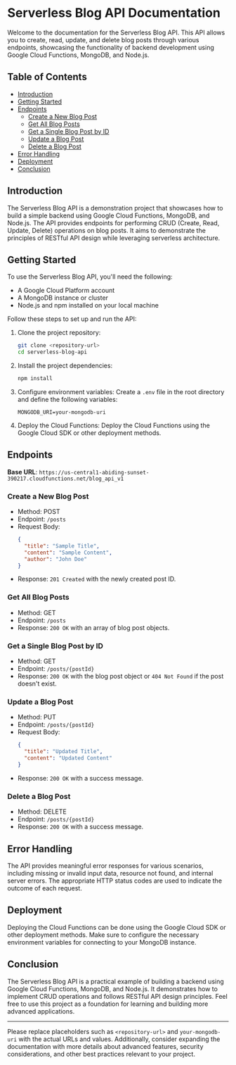 # Serverless Blog API Documentation

Welcome to the documentation for the Serverless Blog API. This API allows you to create, read, update, and delete blog posts through various endpoints, showcasing the functionality of backend development using Google Cloud Functions, MongoDB, and Node.js.

## Table of Contents

- [Introduction](#introduction)
- [Getting Started](#getting-started)
- [Endpoints](#endpoints)
  - [Create a New Blog Post](#create-a-new-blog-post)
  - [Get All Blog Posts](#get-all-blog-posts)
  - [Get a Single Blog Post by ID](#get-a-single-blog-post-by-id)
  - [Update a Blog Post](#update-a-blog-post)
  - [Delete a Blog Post](#delete-a-blog-post)
- [Error Handling](#error-handling)
- [Deployment](#deployment)
- [Conclusion](#conclusion)

## Introduction

The Serverless Blog API is a demonstration project that showcases how to build a simple backend using Google Cloud Functions, MongoDB, and Node.js. The API provides endpoints for performing CRUD (Create, Read, Update, Delete) operations on blog posts. It aims to demonstrate the principles of RESTful API design while leveraging serverless architecture.

## Getting Started

To use the Serverless Blog API, you'll need the following:

- A Google Cloud Platform account
- A MongoDB instance or cluster
- Node.js and npm installed on your local machine

Follow these steps to set up and run the API:

1. Clone the project repository:
   ```sh
   git clone <repository-url>
   cd serverless-blog-api
   ```

2. Install the project dependencies:
   ```sh
   npm install
   ```

3. Configure environment variables:
   Create a `.env` file in the root directory and define the following variables:
   ```
   MONGODB_URI=your-mongodb-uri
   ```

4. Deploy the Cloud Functions:
   Deploy the Cloud Functions using the Google Cloud SDK or other deployment methods.

## Endpoints

**Base URL**: `https://us-central1-abiding-sunset-390217.cloudfunctions.net/blog_api_v1`

### Create a New Blog Post

- Method: POST
- Endpoint: `/posts`
- Request Body:
  ```json
  {
    "title": "Sample Title",
    "content": "Sample Content",
    "author": "John Doe"
  }
  ```
- Response: `201 Created` with the newly created post ID.

### Get All Blog Posts

- Method: GET
- Endpoint: `/posts`
- Response: `200 OK` with an array of blog post objects.

### Get a Single Blog Post by ID

- Method: GET
- Endpoint: `/posts/{postId}`
- Response: `200 OK` with the blog post object or `404 Not Found` if the post doesn't exist.

### Update a Blog Post

- Method: PUT
- Endpoint: `/posts/{postId}`
- Request Body:
  ```json
  {
    "title": "Updated Title",
    "content": "Updated Content"
  }
  ```
- Response: `200 OK` with a success message.

### Delete a Blog Post

- Method: DELETE
- Endpoint: `/posts/{postId}`
- Response: `200 OK` with a success message.

## Error Handling

The API provides meaningful error responses for various scenarios, including missing or invalid input data, resource not found, and internal server errors. The appropriate HTTP status codes are used to indicate the outcome of each request.

## Deployment

Deploying the Cloud Functions can be done using the Google Cloud SDK or other deployment methods. Make sure to configure the necessary environment variables for connecting to your MongoDB instance.

## Conclusion

The Serverless Blog API is a practical example of building a backend using Google Cloud Functions, MongoDB, and Node.js. It demonstrates how to implement CRUD operations and follows RESTful API design principles. Feel free to use this project as a foundation for learning and building more advanced applications.

---

Please replace placeholders such as `<repository-url>` and `your-mongodb-uri` with the actual URLs and values. Additionally, consider expanding the documentation with more details about advanced features, security considerations, and other best practices relevant to your project.
